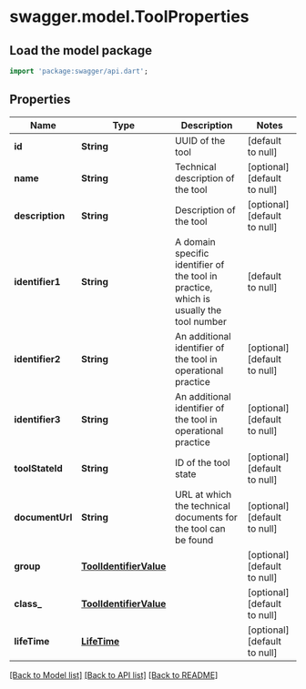 # swagger.model.ToolProperties

## Load the model package
```dart
import 'package:swagger/api.dart';
```

## Properties
Name | Type | Description | Notes
------------ | ------------- | ------------- | -------------
**id** | **String** | UUID of the tool | [default to null]
**name** | **String** | Technical description of the tool | [optional] [default to null]
**description** | **String** | Description of the tool | [optional] [default to null]
**identifier1** | **String** | A domain specific identifier of the tool in practice, which is usually the tool number | [default to null]
**identifier2** | **String** | An additional identifier of the tool in operational practice | [optional] [default to null]
**identifier3** | **String** | An additional identifier of the tool in operational practice | [optional] [default to null]
**toolStateId** | **String** | ID of the tool state | [optional] [default to null]
**documentUrl** | **String** | URL at which the technical documents for the tool can be found | [optional] [default to null]
**group** | [**ToolIdentifierValue**](ToolIdentifierValue.md) |  | [optional] [default to null]
**class_** | [**ToolIdentifierValue**](ToolIdentifierValue.md) |  | [optional] [default to null]
**lifeTime** | [**LifeTime**](LifeTime.md) |  | [optional] [default to null]

[[Back to Model list]](../README.md#documentation-for-models) [[Back to API list]](../README.md#documentation-for-api-endpoints) [[Back to README]](../README.md)

